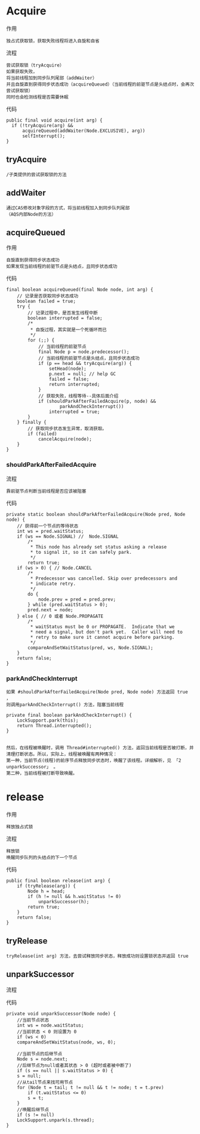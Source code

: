 

# Acquire

作用

	独占式获取锁，获取失败线程将进入自旋和自省
流程

	尝试获取锁（tryAcquire）
	如果获取失败，
	将当前线程加到同步队列尾部（addWaiter）
	并且自旋直到获得同步状态成功（acquireQueued）（当前线程的前驱节点是头结点时，会再次尝试获取锁）
	同时也会检测线程是否需要休眠
		
代码

	public final void acquire(int arg) {
	  if (!tryAcquire(arg) &&
		  acquireQueued(addWaiter(Node.EXCLUSIVE), arg))
		  selfInterrupt();
	}





## tryAcquire

	/子类提供的尝试获取锁的方法

## addWaiter

	通过CAS修改对象字段的方式，将当前线程加入到同步队列尾部
	（AQS内部Node的方法）

## acquireQueued

作用

	自旋直到获得同步状态成功
	如果发现当前线程的前驱节点是头结点，且同步状态成功


代码

	final boolean acquireQueued(final Node node, int arg) {
		// 记录是否获取同步状态成功
		boolean failed = true;
		try {
			// 记录过程中，是否发生线程中断
			boolean interrupted = false;
			/*
			 * 自旋过程，其实就是一个死循环而已
			 */
			for (;;) {
				// 当前线程的前驱节点
				final Node p = node.predecessor();
				// 当前线程的前驱节点是头结点，且同步状态成功
				if (p == head && tryAcquire(arg)) {
					setHead(node);
					p.next = null; // help GC
					failed = false;
					return interrupted;
				}
				// 获取失败，线程等待--具体后面介绍
				if (shouldParkAfterFailedAcquire(p, node) &&
						parkAndCheckInterrupt())
					interrupted = true;
			}
		} finally {
			// 获取同步状态发生异常，取消获取。
			if (failed)
				cancelAcquire(node);
		}
	}
	

### shouldParkAfterFailedAcquire

流程

	靠前驱节点判断当前线程是否应该被阻塞

代码

	private static boolean shouldParkAfterFailedAcquire(Node pred, Node node) {
		// 获得前一个节点的等待状态
		int ws = pred.waitStatus;
		if (ws == Node.SIGNAL) //  Node.SIGNAL
			/*
			 * This node has already set status asking a release
			 * to signal it, so it can safely park.
			 */
			return true;
		if (ws > 0) { // Node.CANCEL
			/*
			 * Predecessor was cancelled. Skip over predecessors and
			 * indicate retry.
			 */
			do {
				node.prev = pred = pred.prev;
			} while (pred.waitStatus > 0);
			pred.next = node;
		} else { // 0 或者 Node.PROPAGATE
			/*
			 * waitStatus must be 0 or PROPAGATE.  Indicate that we
			 * need a signal, but don't park yet.  Caller will need to
			 * retry to make sure it cannot acquire before parking.
			 */
			compareAndSetWaitStatus(pred, ws, Node.SIGNAL);
		}
		return false;
	}



### parkAndCheckInterrupt

	如果 #shouldParkAfterFailedAcquire(Node pred, Node node) 方法返回 true ，
	则调用parkAndCheckInterrupt() 方法，阻塞当前线程

	private final boolean parkAndCheckInterrupt() {
	    LockSupport.park(this);
	    return Thread.interrupted();
	}


	然后，在线程被唤醒时，调用 Thread#interrupted() 方法，返回当前线程是否被打断，并清理打断状态。所以，实际上，线程被唤醒有两种情况：
	第一种，当前节点(线程)的前序节点释放同步状态时，唤醒了该线程。详细解析，见 「2 unparkSuccessor」 。
	第二种，当前线程被打断导致唤醒。




# release

作用

	释放独占式锁
	
流程

	释放锁
	唤醒同步队列的头结点的下一个节点
	
代码

	public final boolean release(int arg) {
		if (tryRelease(arg)) {
			Node h = head;
			if (h != null && h.waitStatus != 0)
				unparkSuccessor(h);
			return true;
		}
		return false;
	}


## tryRelease

	tryRelease(int arg) 方法，去尝试释放同步状态，释放成功则设置锁状态并返回 true


## unparkSuccessor

流程


代码

	private void unparkSuccessor(Node node) {
	    //当前节点状态
	    int ws = node.waitStatus;
	    //当前状态 < 0 则设置为 0
	    if (ws < 0)
		compareAndSetWaitStatus(node, ws, 0);

	    //当前节点的后继节点
	    Node s = node.next;
	    //后继节点为null或者其状态 > 0 (超时或者被中断了)
	    if (s == null || s.waitStatus > 0) {
		s = null;
		//从tail节点来找可用节点
		for (Node t = tail; t != null && t != node; t = t.prev)
		    if (t.waitStatus <= 0)
			s = t;
	    }
	    //唤醒后继节点
	    if (s != null)
		LockSupport.unpark(s.thread);
	}






  
